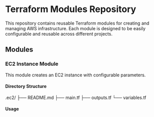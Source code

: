 
# Terraform Modules Repository

This repository contains reusable Terraform modules for creating and managing AWS infrastructure. Each module is designed to be easily configurable and reusable across different projects.

## Modules

### EC2 Instance Module

This module creates an EC2 instance with configurable parameters.

#### Directory Structure

.ec2/
├── README.md
├── main.tf
├── outputs.tf
└── variables.tf

#### Usage
